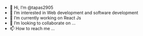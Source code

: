 - 👋 Hi, I’m @tapas2905
- 👀 I’m interested in Web development and software development
- 🌱 I’m currently working on React Js
- 💞️ I’m looking to collaborate on ...
- 📫 How to reach me ...

<!---
tapas2905/tapas2905 is a ✨ special ✨ repository because its `README.md` (this file) appears on your GitHub profile.
You can click the Preview link to take a look at your changes.
--->
